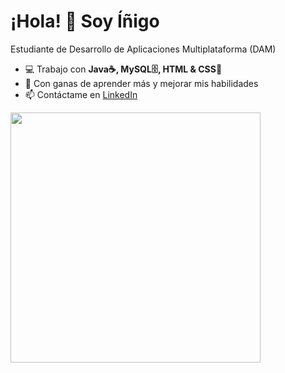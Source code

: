 # ¡Hola! 👋 Soy Íñigo 
Estudiante de Desarrollo de Aplicaciones Multiplataforma (DAM)

- 💻 Trabajo con **Java☕, MySQL🗄️, HTML & CSS🎨**
- 🚀 Con ganas de aprender más y mejorar mis habilidades
- 📫 Contáctame en [LinkedIn](https://linkedin.com/in/tu-perfil)

<!-- ![Mi GitHub Stats](https://github-readme-stats.vercel.app/api?username=12igutierrez&show_icons=true&theme=dark) -->
<img src= "https://media3.giphy.com/media/v1.Y2lkPTc5MGI3NjExcGt2azAyMWtpMGEyYjZscGlmenRoenIxcWFyZGk3NTNvNml0dm90ciZlcD12MV9pbnRlcm5hbF9naWZfYnlfaWQmY3Q9Zw/29pTScZHpOvnqnlblQ/giphy.gif" width="400px">
